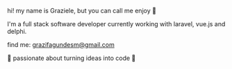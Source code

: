hi! my name is Graziele, but you can call me enjoy 🤠

I'm a full stack software developer currently working with laravel, vue.js and delphi.

find me: grazifagundesm@gmail.com

🌈 passionate about turning ideas into code 🌈

<!---
enj0yy/enj0yy is a ✨ special ✨ repository because its `README.md` (this file) appears on your GitHub profile.
You can click the Preview link to take a look at your changes.
--->

